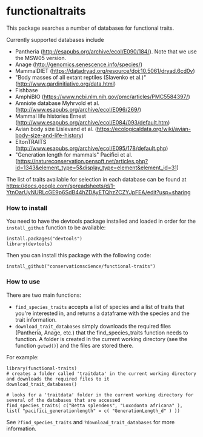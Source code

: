 #  functionaltraits

This package searches a number of databases for functional traits. 

Currently supported databases include
- Pantheria (http://esapubs.org/archive/ecol/E090/184/). Note that we use the MSW05 version.
- Anage (http://genomics.senescence.info/species/)
- MammalDIET (https://datadryad.org/resource/doi:10.5061/dryad.6cd0v)
- "Body masses of all extant reptiles (Slavenko et al.)" (http://www.gardinitiative.org/data.html)
- Fishbase
- AmphiBIO (https://www.ncbi.nlm.nih.gov/pmc/articles/PMC5584397/)
- Amniote database Myhrvold et al. (http://www.esapubs.org/archive/ecol/E096/269/)
- Mammal life histories Ernest (http://www.esapubs.org/archive/ecol/E084/093/default.htm)
- Avian body size Lislevand et al. (https://ecologicaldata.org/wiki/avian-body-size-and-life-history)
- EltonTRAITS (http://www.esapubs.org/archive/ecol/E095/178/default.php)
- "Generation length for mammals" Pacifici et al. (https://natureconservation.pensoft.net/articles.php?id=1343&element_type=5&display_type=element&element_id=31)

The list of traits available for selection in each database can be found at https://docs.google.com/spreadsheets/d/1-YtnOarUyNURLcGE9p6SdB44hZDAyETQhzZCZYJpFEA/edit?usp=sharing 

### How to install
You need to have the devtools package installed and loaded in order for the `install_github` function to be available:
~~~~
install.packages("devtools")
library(devtools)
~~~~

Then you can install this package with the following code:
~~~~
install_github("conservationscience/functional-traits")
~~~~


### How to use
There are two main functions:
* `find_species_traits` accepts a list of species and a list of traits that you're interested in, and returns a dataframe with the species and the trait information. 
* `download_trait_databases` simply downloads the required files (Pantheria, Anage, etc.) that the find_species_traits function needs to function. A folder is created in the current working directory (see the function `getwd()`) and the files are stored there.

For example:
~~~~
library(functional-traits)
# creates a folder called 'traitdata' in the current working directory and downloads the required files to it
download_trait_databases()

# looks for a 'traitdata' folder in the current working directory for several of the databases that are accessed
find_species_traits( c("Betta splendens", "Loxodonta africana" ), list( "pacifici_generationlength" = c( "GenerationLength_d" ) ))
~~~~

See `?find_species_traits` and `?download_trait_databases` for more information. 